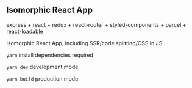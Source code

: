## Isomorphic React App

express + react + redux + react-router + styled-components + parcel + react-loadable

Isomorphic React App, including SSR/code splitting/CSS in JS...

`yarn` install dependencies required

`yarn dev` development mode

`yarn build` production mode